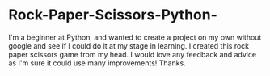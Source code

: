 # Rock-Paper-Scissors-Python-
I'm a beginner at Python, and wanted to create a project on my own without google and see if I could do it at my stage in learning. I created this rock paper scissors game from my head.
I would love any feedback and advice as I'm sure it could use many improvements! Thanks.
